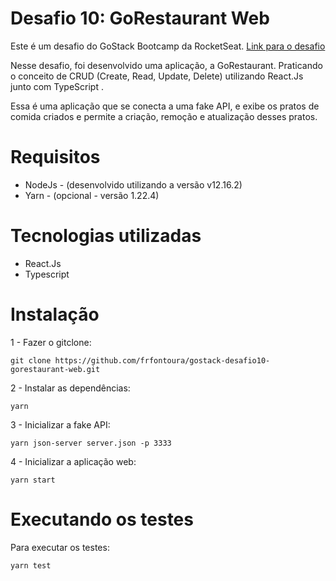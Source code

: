 # Desafio 10: GoRestaurant Web

Este é um desafio do GoStack Bootcamp da RocketSeat. [Link para o desafio](https://github.com/Rocketseat/bootcamp-gostack-desafios/tree/master/desafio-reactjs-crud)

Nesse desafio, foi desenvolvido uma aplicação, a GoRestaurant. Praticando o conceito de CRUD (Create, Read, Update, Delete) utilizando React.Js junto com TypeScript .

Essa é uma aplicação que se conecta a uma fake API, e exibe os pratos de comida criados e permite a criação, remoção e atualização desses pratos.

# Requisitos

* NodeJs - (desenvolvido utilizando a versão v12.16.2)
* Yarn - (opcional - versão 1.22.4)

# Tecnologias utilizadas

* React.Js
* Typescript

# Instalação

1 - Fazer o gitclone:

```
git clone https://github.com/frfontoura/gostack-desafio10-gorestaurant-web.git
```

2 - Instalar as dependências:
```
yarn
```

3 - Inicializar a fake API:
```
yarn json-server server.json -p 3333
```

4 - Inicializar a aplicação web:
```
yarn start
```


# Executando os testes

Para executar os testes:
```
yarn test
```